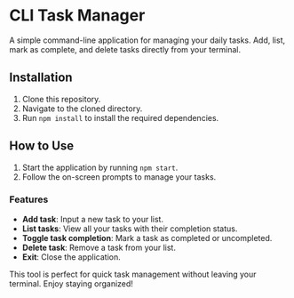 # CLI Task Manager

A simple command-line application for managing your daily tasks. Add, list, mark as complete, and delete tasks directly from your terminal.

## Installation

1. Clone this repository.
2. Navigate to the cloned directory.
3. Run `npm install` to install the required dependencies.

## How to Use

1. Start the application by running `npm start`.
2. Follow the on-screen prompts to manage your tasks.

### Features
- **Add task**: Input a new task to your list.
- **List tasks**: View all your tasks with their completion status.
- **Toggle task completion**: Mark a task as completed or uncompleted.
- **Delete task**: Remove a task from your list.
- **Exit**: Close the application.

This tool is perfect for quick task management without leaving your terminal. Enjoy staying organized!
